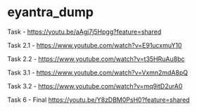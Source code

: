 # eyantra_dump

Task     - https://youtu.be/aAgj7j5Hpgg?feature=shared

Task 2.1 - https://www.youtube.com/watch?v=E91ucxmuY10

Task 2.2 - https://www.youtube.com/watch?v=t35HRuAu8bc

Task 3.1 - https://www.youtube.com/watch?v=Vxmn2mdA8pQ

Task 3.2 - https://www.youtube.com/watch?v=mq9itD2urA0

Task 6   - Final
https://youtu.be/Y8zDBM0PsH0?feature=shared
